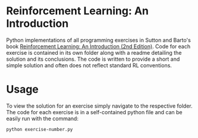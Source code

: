 # Reinforcement Learning: An Introduction

Python implementations of all programming exercises in Sutton and Barto's book [Reinforcement Learning: An Introduction (2nd Edition)](http://incompleteideas.net/book/RLbook2020.pdf). Code for each exercise is contained in its own folder along with a readme detailing the solution and its conclusions. The code is written to provide a short and simple solution and often does not reflect standard RL conventions.

# Usage
To view the solution for an exercise simply navigate to the respective folder. The code for each exercise is in a self-contained python file and can be easily run with the command:
```commandline
python exercise-number.py
```
